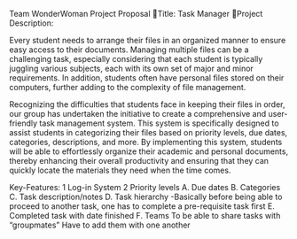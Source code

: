 
Team WonderWoman Project Proposal
Title: Task Manager
Project Description:

Every student needs to arrange their files in an organized manner to ensure easy access to their documents. Managing multiple files can be a challenging task, especially considering that each student is typically juggling various subjects, each with its own set of major and minor requirements. In addition, students often have personal files stored on their computers, further adding to the complexity of file management.

Recognizing the difficulties that students face in keeping their files in order, our group has undertaken the initiative to create a comprehensive and user-friendly task management system. This system is specifically designed to assist students in categorizing their files based on priority levels, due dates, categories, descriptions, and more. By implementing this system, students will be able to effortlessly organize their academic and personal documents, thereby enhancing their overall productivity and ensuring that they can quickly locate the materials they need when the time comes.

Key-Features:
	1 Log-in System
	2 Priority levels
A. Due dates
B. Categories
C. Task description/notes
D. Task hierarchy
-Basically before being able to proceed to another task, one has to complete a pre-requisite task first
E. Completed task with date finished
F. Teams
To be able to share tasks with “groupmates”
Have to add them with one another
